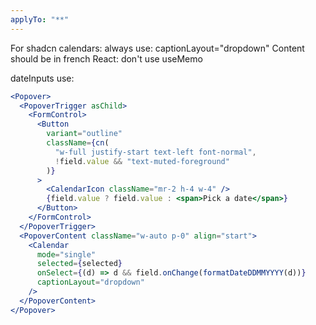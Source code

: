 ```yaml
---
applyTo: "**"
---
```


For shadcn calendars: always use: captionLayout="dropdown"
Content should be in french
React: don't use useMemo

dateInputs use:

```jsx
<Popover>
  <PopoverTrigger asChild>
    <FormControl>
      <Button
        variant="outline"
        className={cn(
          "w-full justify-start text-left font-normal",
          !field.value && "text-muted-foreground"
        )}
      >
        <CalendarIcon className="mr-2 h-4 w-4" />
        {field.value ? field.value : <span>Pick a date</span>}
      </Button>
    </FormControl>
  </PopoverTrigger>
  <PopoverContent className="w-auto p-0" align="start">
    <Calendar
      mode="single"
      selected={selected}
      onSelect={(d) => d && field.onChange(formatDateDDMMYYYY(d))}
      captionLayout="dropdown"
    />
  </PopoverContent>
</Popover>
```
